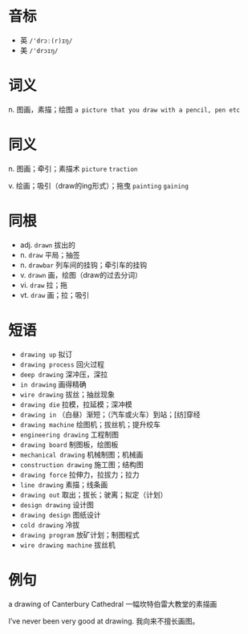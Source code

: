 # 音标

- 英 `/'drɔː(r)ɪŋ/`
- 美 `/'drɔɪŋ/`

# 词义

n. 图画，素描；绘图
`a picture that you draw with a pencil, pen etc`

# 同义

n. 图画；牵引；素描术
`picture` `traction`

v. 绘画；吸引（draw的ing形式）；拖曳
`painting` `gaining`

# 同根

- adj. `drawn` 拔出的
- n. `draw` 平局；抽签
- n. `drawbar` 列车间的挂钩；牵引车的挂钩
- v. `drawn` 画，绘图（draw的过去分词）
- vi. `draw` 拉；拖
- vt. `draw` 画；拉；吸引

# 短语

- `drawing up` 拟订
- `drawing process` 回火过程
- `deep drawing` 深冲压，深拉
- `in drawing` 画得精确
- `wire drawing` 拔丝；抽丝现象
- `drawing die` 拉模，拉延模；深冲模
- `drawing in` （白昼）渐短；（汽车或火车）到站；[纺]穿经
- `drawing machine` 绘图机；拔丝机；提升绞车
- `engineering drawing` 工程制图
- `drawing board` 制图板，绘图板
- `mechanical drawing` 机械制图；机械画
- `construction drawing` 施工图；结构图
- `drawing force` 拉伸力，拉拔力；拉力
- `line drawing` 素描；线条画
- `drawing out` 取出；拔长；驶离；拟定（计划）
- `design drawing` 设计图
- `drawing design` 图纸设计
- `cold drawing` 冷拔
- `drawing program` 放矿计划；制图程式
- `wire drawing machine` 拔丝机

# 例句

a drawing of Canterbury Cathedral
一幅坎特伯雷大教堂的素描画

I’ve never been very good at drawing.
我向来不擅长画图。


